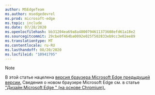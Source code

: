 ```yaml
---
author: MSEdgeTeam
ms.author: msedgedevrel
ms.prod: microsoft-edge
ms.topic: include
ms.date: 07/28/2020
ms.openlocfilehash: bb31204ea69a8a4800794611373608efd61a18e2
ms.sourcegitcommit: 29cbe0f464ba0092e025f502833eb9cc3e02ee89
ms.translationtype: MT
ms.contentlocale: ru-RU
ms.lasthandoff: 08/20/2020
ms.locfileid: "10941795"
---
```

> [!NOTE]
> В этой статье нацелена [версия браузера Microsoft Edge предыдущей версии.][MicrosoftSupport44533505]  Сведения о новом браузере Microsoft Edge см. в статье ["Дизайн Microsoft Edge " (на основе Chromium).][DevtoolsGuideChromium]  

<!-- links -->  

[DevtoolsGuideChromium]: /microsoft-edge/devtools-guide-chromium "Средства разработчика Microsoft Edge (на базе Chromium) | Документы Майкрософт"  

[MicrosoftSupport44533505]: https://support.microsoft.com/help/4533505 "Что такое устаревшая версия Microsoft Edge?"  
